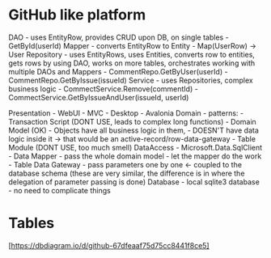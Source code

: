 # GitHub like platform

DAO - uses EntityRow, provides CRUD upon DB, on single tables
    - GetById(userId)
Mapper - converts EntityRow to Entity
    - Map(UserRow) -> User
Repository 
    - uses EntityRows, uses Entities, converts row to entities, gets rows by using DAO, works on more tables, orchestrates working with multiple DAOs and Mappers
    - CommentRepo.GetByUser(userId)
    - CommentRepo.GetByIssue(issueId)
Service - uses Repositories, complex business logic
    - CommectService.Remove(commentId)
    - CommectService.GetByIssueAndUser(issueId, userId)


Presentation
    - WebUI - MVC
    - Desktop - Avalonia
Domain 
    - patterns: 
        - Transaction Script (DONT USE, leads to complex long functions) 
        - Domain Model (OK) 
            - Objects have all business logic in them, 
            - DOESN'T have data logic inside it -> that would be an active-record/row-data-gateway
        - Table Module (DONT USE, too much smell) 
DataAccess - Microsoft.Data.SqlClient
    - Data Mapper 
        - pass the whole domain model - let the mapper do the work
    - Table Data Gateway 
        - pass parameters one by one <- coupled to the database schema
    (these are very similar, the difference is in where the delegation of parameter passing is done)
Database - local sqlite3 database
    - no need to complicate things

# Tables

[https://dbdiagram.io/d/github-67dfeaaf75d75cc8441f8ce5]

